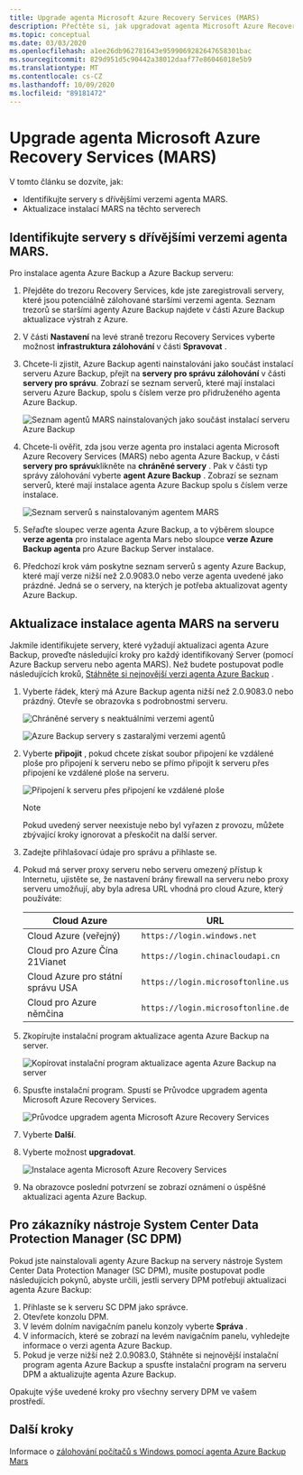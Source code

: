 ```yaml
---
title: Upgrade agenta Microsoft Azure Recovery Services (MARS)
description: Přečtěte si, jak upgradovat agenta Microsoft Azure Recovery Services (MARS).
ms.topic: conceptual
ms.date: 03/03/2020
ms.openlocfilehash: a1ee26db962781643e9599069282647658301bac
ms.sourcegitcommit: 829d951d5c90442a38012daaf77e86046018e5b9
ms.translationtype: MT
ms.contentlocale: cs-CZ
ms.lasthandoff: 10/09/2020
ms.locfileid: "89181472"
---
```

# <a name="upgrade-the-microsoft-azure-recovery-services-mars-agent"></a>Upgrade agenta Microsoft Azure Recovery Services (MARS)

V tomto článku se dozvíte, jak:

* Identifikujte servery s dřívějšími verzemi agenta MARS.
* Aktualizace instalací MARS na těchto serverech

## <a name="identify-servers-with-earlier-versions-of-the-mars-agent"></a>Identifikujte servery s dřívějšími verzemi agenta MARS.

Pro instalace agenta Azure Backup a Azure Backup serveru:

1. Přejděte do trezoru Recovery Services, kde jste zaregistrovali servery, které jsou potenciálně zálohované staršími verzemi agenta. Seznam trezorů se staršími agenty Azure Backup najdete v části Azure Backup aktualizace výstrah z Azure.
1. V části **Nastavení** na levé straně trezoru Recovery Services vyberte možnost **infrastruktura zálohování** v části **Spravovat** .
1. Chcete-li zjistit, Azure Backup agenti nainstalováni jako součást instalací serveru Azure Backup, přejít na **servery pro správu zálohování** v části **servery pro správu**. Zobrazí se seznam serverů, které mají instalaci serveru Azure Backup, spolu s číslem verze pro přidruženého agenta Azure Backup.

    ![Seznam agentů MARS nainstalovaných jako součást instalací serveru Azure Backup](./media/upgrade-mars-agent/backup-management-servers.png)

1. Chcete-li ověřit, zda jsou verze agenta pro instalaci agenta Microsoft Azure Recovery Services (MARS) nebo agenta Azure Backup, v části **servery pro správu**klikněte na **chráněné servery** . Pak v části typ správy zálohování vyberte **agent Azure Backup** . Zobrazí se seznam serverů, které mají instalace agenta Azure Backup spolu s číslem verze instalace.

    ![Seznam serverů s nainstalovaným agentem MARS](./media/upgrade-mars-agent/protected-servers.png)

1. Seřaďte sloupec verze agenta Azure Backup, a to výběrem sloupce **verze agenta** pro instalace agenta Mars nebo sloupce **verze Azure Backup agenta** pro Azure Backup Server instalace.

1. Předchozí krok vám poskytne seznam serverů s agenty Azure Backup, které mají verze nižší než 2.0.9083.0 nebo verze agenta uvedené jako prázdné. Jedná se o servery, na kterých je potřeba aktualizovat agenty Azure Backup.

## <a name="update-the-mars-agent-installation-on-the-server"></a>Aktualizace instalace agenta MARS na serveru

Jakmile identifikujete servery, které vyžadují aktualizaci agenta Azure Backup, proveďte následující kroky pro každý identifikovaný Server (pomocí Azure Backup serveru nebo agenta MARS). Než budete postupovat podle následujících kroků, [Stáhněte si nejnovější verzi agenta Azure Backup](https://aka.ms/azurebackup_agent) .

1. Vyberte řádek, který má Azure Backup agenta nižší než 2.0.9083.0 nebo prázdný. Otevře se obrazovka s podrobnostmi serveru.

    ![Chráněné servery s neaktuálními verzemi agentů](./media/upgrade-mars-agent/old-agent-version.png)

    ![Azure Backup servery s zastaralými verzemi agentů](./media/upgrade-mars-agent/backup-management-servers-old-versions.png)

1. Vyberte **připojit** , pokud chcete získat soubor připojení ke vzdálené ploše pro připojení k serveru nebo se přímo připojit k serveru přes připojení ke vzdálené ploše na serveru.

    ![Připojení k serveru přes připojení ke vzdálené ploše](./media/upgrade-mars-agent/connect-to-server.png)

    >[!NOTE]
    > Pokud uvedený server neexistuje nebo byl vyřazen z provozu, můžete zbývající kroky ignorovat a přeskočit na další server.

1. Zadejte přihlašovací údaje pro správu a přihlaste se.

1. Pokud má server proxy serveru nebo serveru omezený přístup k Internetu, ujistěte se, že nastavení brány firewall na serveru nebo proxy serveru umožňují, aby byla adresa URL vhodná pro cloud Azure, který používáte:

    Cloud Azure | URL
    --- | ---
    Cloud Azure (veřejný) |   `https://login.windows.net`
    Cloud pro Azure Čína 21Vianet   | `https://login.chinacloudapi.cn`
    Cloud Azure pro státní správu USA |   `https://login.microsoftonline.us`
    Cloud pro Azure němčina  |  `https://login.microsoftonline.de`

1. Zkopírujte instalační program aktualizace agenta Azure Backup na server.

    ![Kopírovat instalační program aktualizace agenta Azure Backup na server](./media/upgrade-mars-agent/copy-agent-installer.png)

1. Spusťte instalační program. Spustí se Průvodce upgradem agenta Microsoft Azure Recovery Services.

    ![Průvodce upgradem agenta Microsoft Azure Recovery Services](./media/upgrade-mars-agent/agent-upgrade-wizard.png)

1. Vyberte **Další**.

1. Vyberte možnost **upgradovat**.

    ![Instalace agenta Microsoft Azure Recovery Services](./media/upgrade-mars-agent/upgrade-installation.png)

1. Na obrazovce poslední potvrzení se zobrazí oznámení o úspěšné aktualizaci agenta Azure Backup.

## <a name="for-system-center-data-protection-manager-sc-dpm-customers"></a>Pro zákazníky nástroje System Center Data Protection Manager (SC DPM)

Pokud jste nainstalovali agenty Azure Backup na servery nástroje System Center Data Protection Manager (SC DPM), musíte postupovat podle následujících pokynů, abyste určili, jestli servery DPM potřebují aktualizaci agenta Azure Backup:

1. Přihlaste se k serveru SC DPM jako správce.
2. Otevřete konzolu DPM.
3. V levém dolním navigačním panelu konzoly vyberte **Správa** .
4. V informacích, které se zobrazí na levém navigačním panelu, vyhledejte informace o verzi agenta Azure Backup.
5. Pokud je verze nižší než 2.0.9083.0, Stáhněte si nejnovější instalační program agenta Azure Backup a spusťte instalační program na serveru DPM a aktualizujte agenta Azure Backup.

Opakujte výše uvedené kroky pro všechny servery DPM ve vašem prostředí.

## <a name="next-steps"></a>Další kroky

Informace o [zálohování počítačů s Windows pomocí agenta Azure Backup Mars](backup-windows-with-mars-agent.md)
